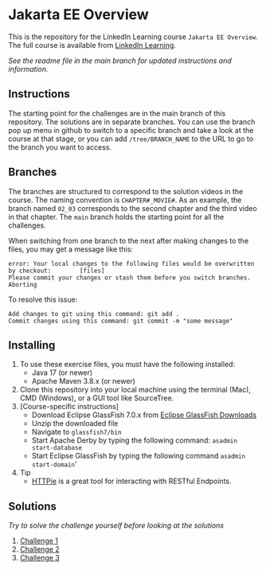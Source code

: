# Jakarta EE Overview
This is the repository for the LinkedIn Learning course `Jakarta EE Overview`. The full course is available from [LinkedIn Learning][lil-course-url].

_See the readme file in the main branch for updated instructions and information._
## Instructions
The starting point for the challenges are in the main branch of this repository.
The solutions are in separate branches. You can use the branch pop up menu in github to switch to a specific branch and take a look at the course at that stage, or you can add `/tree/BRANCH_NAME` to the URL to go to the branch you want to access.

## Branches
The branches are structured to correspond to the solution videos in the course. The naming convention is `CHAPTER#_MOVIE#`. As an example, the branch named `02_03` corresponds to the second chapter and the third video in that chapter. 
The `main` branch holds the starting point for all the challenges.

When switching from one branch to the next after making changes to the files, you may get a message like this:

    error: Your local changes to the following files would be overwritten by checkout:        [files]
    Please commit your changes or stash them before you switch branches.
    Aborting

To resolve this issue:
	
    Add changes to git using this command: git add .
	Commit changes using this command: git commit -m "some message"

## Installing
1. To use these exercise files, you must have the following installed:
	- Java 17 (or newer)
    - Apache Maven 3.8.x (or newer)
2. Clone this repository into your local machine using the terminal (Mac), CMD (Windows), or a GUI tool like SourceTree.
3. [Course-specific instructions]
   - Download Eclipse GlassFish 7.0.x from [Eclipse GlassFish Downloads](https://projects.eclipse.org/projects/ee4j.glassfish/downloads)
   - Unzip the downloaded file 
   - Navigate to `glassfish7/bin`
   - Start Apache Derby by typing the following command: `asadmin start-database`
   - Start Eclipse GlassFish by typing the following command `asadmin start-domain`'
4. Tip
   - [HTTPie](https://httpie.io/) is a great tool for interacting with RESTful Endpoints.

## Solutions
*Try to solve the challenge yourself before looking at the solutions*
1. [Challenge 1](https://github.com/LinkedInLearning/jakarta-ee-overview-4379001/tree/02_03)
2. [Challenge 2](https://github.com/LinkedInLearning/jakarta-ee-overview-4379001/tree/03_03)
3. [Challenge 3](https://github.com/LinkedInLearning/jakarta-ee-overview-4379001/tree/04_03)

[0]: # (Replace these placeholder URLs with actual course URLs)

[lil-course-url]: https://www.linkedin.com/learning/
[lil-thumbnail-url]: http://
